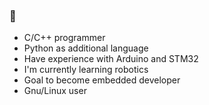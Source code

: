### 👋
- C/C++ programmer
- Python as additional language
- Have experience with Arduino and STM32
- I'm currently learning robotics
- Goal to become embedded developer
- Gnu/Linux user

<!--
**CodeLikeKitten/CodeLikeKitten** is a ✨ _special_ ✨ repository because its `README.md` (this file) appears on your GitHub profile.

Here are some ideas to get you started:

- 🔭 I’m currently working on ...
- 🌱 I’m currently learning ...
- 🤔 I’m looking for help with ...
- 💬 Ask me about ...
- 📫 How to reach me: ...
- ⚡ Fun fact: ...
-->
